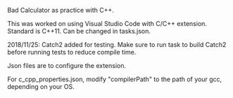 Bad Calculator as practice with C++.

This was worked on using Visual Studio Code with C/C++ extension. Standard is C++11. Can be changed in tasks.json.

2018/11/25: Catch2 added for testing. Make sure to run task to build Catch2 before running tests to reduce compile time.

Json files are to configure the extension.

For c_cpp_properties.json, modify "compilerPath" to the path of your gcc, depending on your OS.
